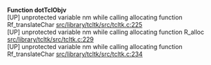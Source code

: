   
__Function dotTclObjv__  
  [UP] unprotected variable nm while calling allocating function Rf_translateChar [src/library/tcltk/src/tcltk.c:225](https://github.com/wch/r-source/blob/dba0c27a399fc0d5ef498c87f60307eef8172f95/src/library/tcltk/src/tcltk.c/#L225)  
  [UP] unprotected variable nm while calling allocating function R_alloc [src/library/tcltk/src/tcltk.c:229](https://github.com/wch/r-source/blob/dba0c27a399fc0d5ef498c87f60307eef8172f95/src/library/tcltk/src/tcltk.c/#L229)  
  [UP] unprotected variable nm while calling allocating function Rf_translateChar [src/library/tcltk/src/tcltk.c:234](https://github.com/wch/r-source/blob/dba0c27a399fc0d5ef498c87f60307eef8172f95/src/library/tcltk/src/tcltk.c/#L234)  
